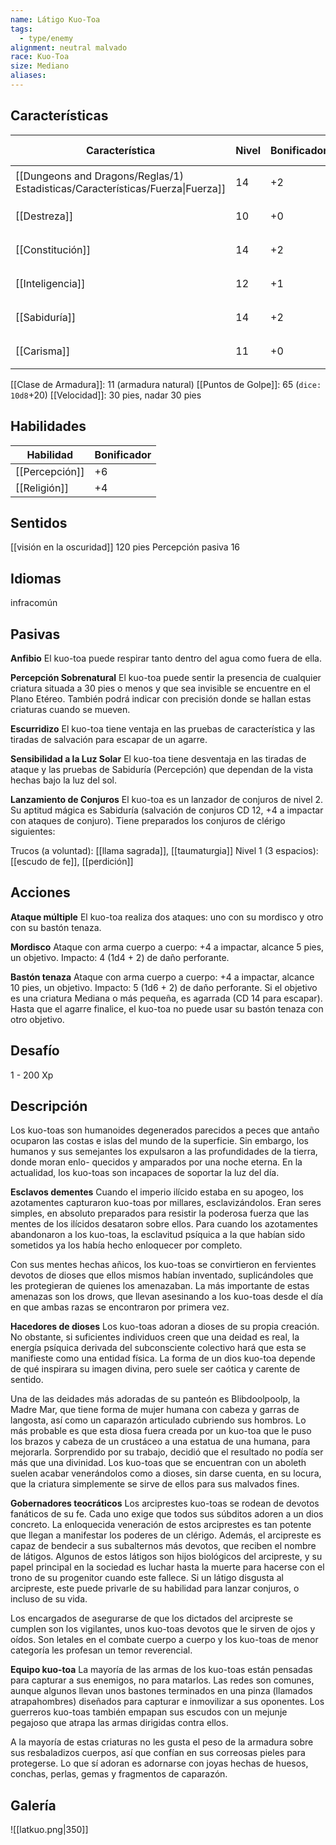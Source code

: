 ```yaml
---
name: Látigo Kuo-Toa
tags:
  - type/enemy
alignment: neutral malvado
race: Kuo-Toa
size: Mediano
aliases:
---
```


## Características

| Característica                                                                 | Nivel | Bonificador | Lanzar dado      |
| ------------------------------------------------------------------------------ | ----- | ----------- | ---------------- |
| [[Dungeons and Dragons/Reglas/1) Estadisticas/Características/Fuerza\|Fuerza]] | 14    | +2          | `dice: 1d20 + 0` |
| [[Destreza]]                                                                   | 10    | +0          | `dice: 1d20 + 0` |
| [[Constitución]]                                                               | 14    | +2          | `dice: 1d20 + 0` |
| [[Inteligencia]]                                                               | 12    | +1          | `dice: 1d20 + 0` |
| [[Sabiduría]]                                                                  | 14    | +2          | `dice: 1d20 + 0` |
| [[Carisma]]                                                                    | 11    | +0          | `dice: 1d20 + 0` |

[[Clase de Armadura]]: 11 (armadura natural)
[[Puntos de Golpe]]: 65 (`dice: 10d8`+20)
[[Velocidad]]: 30 pies, nadar 30 pies

## Habilidades

| Habilidad      | Bonificador |
| -------------- | ----------- |
| [[Percepción]] | +6          |
| [[Religión]]   | +4          |

## Sentidos

[[visión en la oscuridad]] 120 pies
Percepción pasiva 16

## Idiomas

infracomún

## Pasivas

**Anfibio**
El kuo-toa puede respirar tanto dentro del agua como fuera de ella.

**Percepción Sobrenatural**
El kuo-toa puede sentir la presencia de cualquier criatura situada a 30 pies o menos y que sea invisible se encuentre en el Plano Etéreo. También podrá indicar con precisión donde se hallan estas criaturas cuando se mueven.

**Escurridizo**
El kuo-toa tiene ventaja en las pruebas de característica y las tiradas de salvación para escapar de un agarre.

**Sensibilidad a la Luz Solar**
El kuo-toa tiene desventaja en las tiradas de ataque y las pruebas de Sabiduría (Percepción) que dependan de la vista hechas bajo la luz del sol.

**Lanzamiento de Conjuros**
El kuo-toa es un lanzador de conjuros de nivel 2. Su aptitud mágica es Sabiduría (salvación de conjuros CD 12, +4 a impactar con ataques de conjuro). Tiene preparados los conjuros de clérigo siguientes:

Trucos (a voluntad): [[llama sagrada]], [[taumaturgia]]
Nivel 1 (3 espacios): [[escudo de fe]], [[perdición]]

## Acciones

**Ataque múltiple**
El kuo-toa realiza dos ataques: uno con su mordisco y otro con su bastón tenaza.

**Mordisco**
Ataque con arma cuerpo a cuerpo: +4 a impactar, alcance 5 pies, un objetivo. 
Impacto: 4 (1d4 + 2) de daño perforante.

**Bastón tenaza**
Ataque con arma cuerpo a cuerpo: +4 a impactar, alcance 10 pies, un objetivo. 
Impacto: 5 (1d6 + 2) de daño perforante. Si el objetivo es una criatura Mediana o más pequeña, es agarrada (CD 14 para escapar). Hasta que el agarre finalice, el kuo-toa no puede usar su bastón tenaza con otro objetivo.

## Desafío

1 - 200 Xp

## Descripción

Los kuo-toas son humanoides degenerados parecidos a peces que antaño ocuparon las costas e islas del mundo de la superficie. Sin embargo, los humanos y sus semejantes los
expulsaron a las profundidades de la tierra, donde moran enlo- quecidos y amparados por una noche eterna. En la actualidad, los kuo-toas son incapaces de soportar la luz del día.

**Esclavos dementes**
Cuando el imperio ilícido estaba en su apogeo, los azotamentes capturaron kuo-toas por millares, esclavizándolos. Eran seres simples, en absoluto preparados para resistir la poderosa fuerza que las mentes de los ilícidos desataron sobre ellos. Para cuando los azotamentes abandonaron a los kuo-toas, la esclavitud psíquica a la que habían sido sometidos ya los había hecho enloquecer por completo.

Con sus mentes hechas añicos, los kuo-toas se convirtieron en fervientes devotos de dioses que ellos mismos habían inventado, suplicándoles que les protegieran de quienes los amenazaban. La más importante de estas amenazas son los drows, que llevan asesinando a los kuo-toas desde el día en que ambas razas se encontraron por primera vez.

**Hacedores de dioses**
Los kuo-toas adoran a dioses de su propia creación. No obstante, si suficientes individuos creen que una deidad es real, la energía psíquica derivada del subconsciente colectivo hará que esta se manifieste como una entidad física. La forma de un dios kuo-toa depende
de qué inspirara su imagen divina, pero suele ser caótica y carente de sentido.

Una de las deidades más adoradas de su panteón es Blibdoolpoolp, la Madre Mar, que tiene forma de mujer humana con cabeza y garras de langosta, así como un caparazón articulado cubriendo sus hombros. Lo más probable es que esta diosa fuera creada por un kuo-toa que le puso los brazos y cabeza de un crustáceo a una estatua de una humana, para
mejorarla. 
Sorprendido por su trabajo, decidió que el resultado no podía ser más que una divinidad.
Los kuo-toas que se encuentran con un aboleth suelen acabar venerándolos como a dioses, sin darse cuenta, en su locura, que la criatura simplemente se sirve de ellos para sus
malvados fines.

**Gobernadores teocráticos**
Los arciprestes kuo-toas se rodean de devotos fanáticos de su fe. Cada uno exige que todos sus súbditos adoren a un dios concreto. La enloquecida veneración de estos arciprestes es tan potente que llegan a manifestar los poderes de un clérigo. Además, el arcipreste es capaz de bendecir a sus subalternos más devotos, que reciben el nombre de látigos. Algunos de estos látigos son hijos biológicos del arcipreste, y su papel principal en la sociedad es luchar hasta la muerte para hacerse con el trono de su progenitor cuando este fallece. Si un látigo disgusta al arcipreste, este puede privarle de su habilidad para lanzar conjuros, o incluso de su vida.

Los encargados de asegurarse de que los dictados del arcipreste se cumplen son los vigilantes, unos kuo-toas devotos que le sirven de ojos y oídos. Son letales en el combate cuerpo a cuerpo y los kuo-toas de menor categoría les profesan un temor reverencial.

**Equipo kuo-toa**
La mayoría de las armas de los kuo-toas están pensadas para capturar a sus enemigos, no para matarlos. Las redes son comunes, aunque algunos llevan unos bastones terminados en una pinza (llamados atrapahombres) diseñados para capturar e inmovilizar a sus oponentes. Los guerreros kuo-toas también empapan sus escudos con un mejunje pegajoso que atrapa las armas dirigidas contra ellos.

A la mayoría de estas criaturas no les gusta el peso de la armadura sobre sus resbaladizos cuerpos, así que confían en sus correosas pieles para protegerse. Lo que sí adoran es adornarse con joyas hechas de huesos, conchas, perlas, gemas y fragmentos de caparazón.

## Galería

![[latkuo.png|350]]